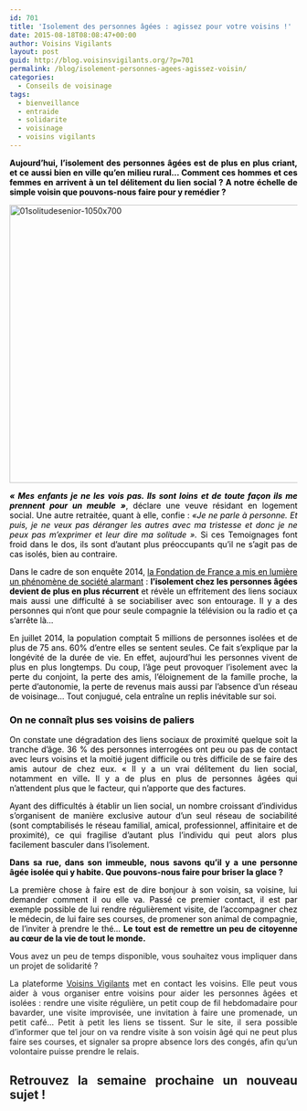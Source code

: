 ```yaml
---
id: 701
title: 'Isolement des personnes âgées : agissez pour votre voisins !'
date: 2015-08-18T08:08:47+00:00
author: Voisins Vigilants
layout: post
guid: http://blog.voisinsvigilants.org/?p=701
permalink: /blog/isolement-personnes-agees-agissez-voisin/
categories:
  - Conseils de voisinage
tags:
  - bienveillance
  - entraide
  - solidarite
  - voisinage
  - voisins vigilants
---
```

<p style="text-align: justify;">
  <span style="color: #000000;"><strong>Aujourd’hui, l’isolement des personnes âgées est de plus en plus criant, et ce aussi bien en ville qu’en milieu rural… Comment ces hommes et ces femmes en arrivent à un tel délitement du lien social ? A notre échelle de simple voisin que pouvons-nous faire pour y remédier ?</strong></span>
</p>

<p style="text-align: justify;">
  <a href="http://blog.voisinsvigilants.org/wp-content/uploads/2015/08/01solitudesenior-1050x700.jpg"><img class="aligncenter  wp-image-702" src="http://blog.voisinsvigilants.org/wp-content/uploads/2015/08/01solitudesenior-1050x700.jpg" alt="01solitudesenior-1050x700" width="731" height="487" /></a>
</p>

<p style="color: #444444; text-align: justify;">
  <span style="color: #000000;"><strong><em>« Mes enfants je ne les vois pas. Ils sont loins et de toute façon ils me prennent pour un meuble</em></strong><em> <strong>»</strong></em>, déclare une veuve résidant en logement social. Une autre retraitée, quant à elle, confie : <em>«Je ne parle à personne. Et puis, je ne veux pas déranger les autres avec ma tristesse et donc je ne peux pas m’exprimer et leur dire ma solitude ». </em>Si ces Temoignages font froid dans le dos, ils sont d’autant plus préoccupants qu’il ne s’agit pas de cas isolés, bien au contraire.</span>
</p>

<p style="color: #444444; text-align: justify;">
  <span style="color: #000000;">Dans le cadre de son enquête 2014, <a style="color: #000000;" href="http://www.fondationdefrance.org/Nos-Actions/Aider-les-personnes-vulnerables/En-France/La-Fondation-de-France-agit-contre-les-solitudes" target="_blank"><span style="color: #000000;">la Fondation de France a mis en lumière un phénomène de société alarmant</span></a> : <strong>l’isolement chez les personnes âgées devient de plus en plus récurrent</strong> et révèle un effritement des liens sociaux mais aussi une difficulté à se sociabiliser avec son entourage. Il y a des personnes qui n&rsquo;ont que pour seule compagnie la télévision ou la radio et ça s&rsquo;arrête là&#8230;</span>
</p>

<p style="color: #444444; text-align: justify;">
  <span style="color: #000000;">En juillet 2014, la population comptait 5 millions de personnes isolées et de plus de 75 ans. 60% d&rsquo;entre elles se sentent seules. Ce fait s&rsquo;explique par la longévité de la durée de vie. En effet, aujourd&rsquo;hui les personnes vivent de plus en plus longtemps. Du coup, l&rsquo;âge peut provoquer l&rsquo;isolement avec la perte du conjoint, la perte des amis, l&rsquo;éloignement de la famille proche, la perte d&rsquo;autonomie, la perte de revenus mais aussi par l&rsquo;absence d&rsquo;un réseau de voisinage&#8230; Tout conjugué, cela entraîne un replis inévitable sur soi. </span>
</p>

<h3 style="text-align: justify;">
  <span style="color: #000000;">On ne connaît plus ses voisins de paliers</span>
</h3>

<p style="color: #444444; text-align: justify;">
  <span style="color: #000000;">On constate une dégradation des liens sociaux de proximité quelque soit la tranche d’âge. 36 % des personnes interrogées ont peu ou pas de contact avec leurs voisins et la moitié jugent difficile ou très difficile de se faire des amis autour de chez eux. « Il y a un vrai délitement du lien social, notamment en ville<strong><em>.</em></strong><em> </em>Il y a de plus en plus de personnes âgées qui n’attendent plus que le facteur, qui n’apporte que des factures.</span>
</p>

<p style="color: #444444; text-align: justify;">
  <span style="color: #000000;">Ayant des difficultés à établir un lien social, un nombre croissant d’individus s’organisent de manière exclusive autour d’un seul réseau de sociabilité (sont comptabilisés le réseau familial, amical, professionnel, affinitaire et de proximité), ce qui fragilise d’autant plus l’individu qui peut alors plus facilement basculer dans l’isolement.</span>
</p>

<p style="text-align: justify;">
  <span style="color: #000000;"><strong>Dans sa rue, dans son immeuble, nous savons qu&rsquo;il y a une personne âgée isolée qui y habite. Que pouvons-nous faire pour briser la glace ? </strong></span>
</p>

<p style="text-align: justify;">
  <span style="color: #000000;">La première chose à faire est de dire bonjour à son voisin, sa voisine, lui demander comment il ou elle va. Passé ce premier contact, il est par exemple possible de lui rendre régulièrement visite, de l&rsquo;accompagner chez le médecin, de lui faire ses courses, de promener son animal de compagnie, de l&rsquo;inviter à prendre le thé&#8230; <strong>Le tout est de remettre un peu de citoyenne au cœur de la vie de tout le monde.</strong></span>
</p>

<p style="text-align: justify;">
  <span style="color: #000000;">Vo</span>us avez un peu de temps disponible, vous souhaitez vous impliquer dans un projet de solidarité ?
</p>

<p style="text-align: justify;">
  La plateforme <a href="http://www.voisinsvigilants.org">Voisins Vigilants</a> met en contact les voisins. Elle peut vous aider à vous organiser entre voisins pour aider les personnes âgées et isolées : rendre une visite régulière, un petit coup de fil hebdomadaire pour bavarder, une visite improvisée, une invitation à faire une promenade, un petit café&#8230; Petit à petit les liens se tissent. Sur le site, il sera possible d&rsquo;informer que tel jour on va rendre visite à son voisin âgé qui ne peut plus faire ses courses, et signaler sa propre absence lors des congés, afin qu’un volontaire puisse prendre le relais.
</p>

<h2 style="text-align: justify;">
  <strong>Retrouvez la semaine prochaine un nouveau sujet ! </strong>
</h2>